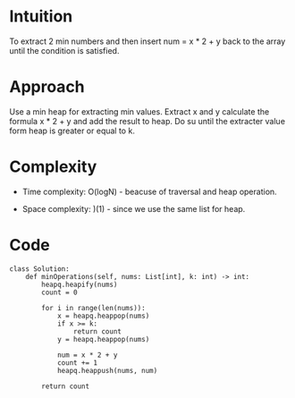 # Intuition
To extract 2 min numbers and then insert num = x * 2 + y back to the array until the condition is satisfied.

# Approach
Use a min heap for extracting min values. Extract x and y calculate the formula x * 2 + y and add the result to heap. Do su until the extracter value form heap is greater or equal to k.

# Complexity
- Time complexity:
O(logN) - beacuse of traversal and heap operation.

- Space complexity:
)(1) - since we use the same list for heap.

# Code
```python3 []
class Solution:
    def minOperations(self, nums: List[int], k: int) -> int:
        heapq.heapify(nums)
        count = 0

        for i in range(len(nums)):
            x = heapq.heappop(nums)
            if x >= k:
                return count
            y = heapq.heappop(nums)

            num = x * 2 + y
            count += 1
            heapq.heappush(nums, num)

        return count

```